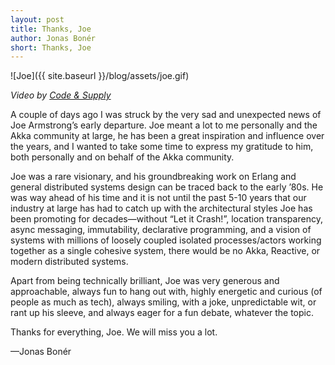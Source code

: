 ```yaml
---
layout: post
title: Thanks, Joe
author: Jonas Bonér
short: Thanks, Joe
---
```


![Joe]({{ site.baseurl }}/blog/assets/joe.gif)

*Video by [Code & Supply](https://codeandsupply.co)*

A couple of days ago I was struck by the very sad and unexpected news of Joe Armstrong’s early departure. Joe meant a lot to me personally and the Akka community at large, he has been a great inspiration and influence over the years, and I wanted to take some time to express my gratitude to him, both personally and on behalf of the Akka community.

Joe was a rare visionary, and his groundbreaking work on Erlang and general distributed systems design can be traced back to the early ’80s. He was way ahead of his time and it is not until the past 5-10 years that our industry at large has had to catch up with the architectural styles Joe has been promoting for decades—without “Let it Crash!”, location transparency, async messaging, immutability, declarative programming, and a vision of systems with millions of loosely coupled isolated processes/actors working together as a single cohesive system, there would be no Akka, Reactive, or modern distributed systems.

Apart from being technically brilliant, Joe was very generous and approachable, always fun to hang out with, highly energetic and curious (of people as much as tech), always smiling, with a joke, unpredictable wit, or rant up his sleeve, and always eager for a fun debate, whatever the topic.

Thanks for everything, Joe. We will miss you a lot.

—Jonas Bonér
